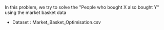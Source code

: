 In this problem, we try to solve the "People who bought X also bought Y" using the market basket data

- Dataset : Market_Basket_Optimisation.csv
